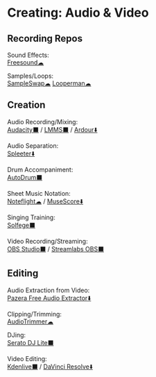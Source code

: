 # Creating: Audio & Video

## Recording Repos

Sound Effects:  
	[Freesound☁](https://freesound.org/)

Samples/Loops:  
	[SampleSwap☁](https://sampleswap.org/)
	[Looperman☁](https://www.looperman.com/)

## Creation

Audio Recording/Mixing:  
	[Audacity⬛](https://www.audacityteam.org/) / 
	[LMMS⬛](https://lmms.io/) / 
	[Ardour⬇️](https://ardour.org/)

Audio Separation:  
	[Spleeter⬇️](https://github.com/deezer/spleeter)

Drum Accompaniment:  
	[AutoDrum⬛](https://openmidiproject.osdn.jp/AutoDrum_en.html)

Sheet Music Notation:  
	[Noteflight☁](https://www.noteflight.com/) / 
	[MuseScore⬇️](https://musescore.org/)

Singing Training:  
	[Solfege⬛](https://portableapps.com/apps/education/solfege-portable)

Video Recording/Streaming:  
	[OBS Studio⬛](https://obsproject.com/) / 
	[Streamlabs OBS⬛](https://streamlabs.com/streamlabs-obs)

## Editing

Audio Extraction from Video:  
	[Pazera Free Audio Extractor⬇️](http://www.pazera-software.com/products/audio-extractor/)

Clipping/Trimming:  
	[AudioTrimmer☁](https://audiotrimmer.com/)

DJing:  
	[Serato DJ Lite⬛](https://serato.com/dj/lite)

Video Editing:  
	[Kdenlive⬛](https://kdenlive.org/) / 
	[DaVinci Resolve⬇️](https://www.blackmagicdesign.com/products/davinciresolve/)
